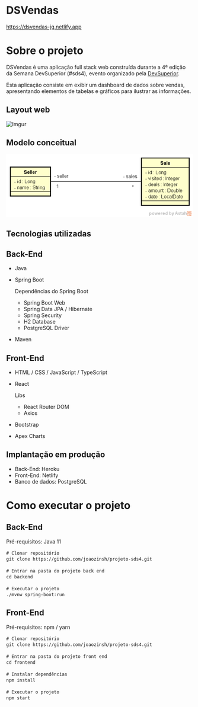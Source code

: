 # DSVendas
https://dsvendas-jg.netlify.app

# Sobre o projeto
DSVendas é uma aplicação full stack web construída durante a 4ª edição da Semana DevSuperior (#sds4), evento organizado pela [DevSuperior](https://devsuperior.com.br "Site da DevSuperior").

Esta aplicação consiste em exibir um dashboard de dados sobre vendas, apresentando elementos de tabelas e gráficos para ilustrar as informações.

## Layout web
![Imgur](https://i.imgur.com/PRT0k3k.png)

## Modelo conceitual
![Image](https://raw.githubusercontent.com/devsuperior/bds-assets/main/sds/sds3-mc.png)

## Tecnologias utilizadas
## Back-End
* Java
* Spring Boot

  Dependências do Spring Boot
    * Spring Boot Web
    * Spring Data JPA / Hibernate
    * Spring Security
    * H2 Database
    * PostgreSQL Driver
    
* Maven

## Front-End
* HTML / CSS / JavaScript / TypeScript
* React

  Libs
    * React Router DOM
    * Axios
    
* Bootstrap
* Apex Charts

## Implantação em produção
* Back-End: Heroku
* Front-End: Netlify
* Banco de dados: PostgreSQL

# Como executar o projeto
## Back-End
Pré-requisitos: Java 11

```
# Clonar repositório
git clone https://github.com/joaozinsh/projeto-sds4.git

# Entrar na pasta do projeto back end
cd backend

# Executar o projeto
./mvnw spring-boot:run
```

## Front-End
Pré-requisitos: npm / yarn

```
# Clonar repositório
git clone https://github.com/joaozinsh/projeto-sds4.git

# Entrar na pasta do projeto front end
cd frontend

# Instalar dependências
npm install

# Executar o projeto
npm start
```
